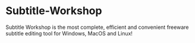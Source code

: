 # Subtitle-Workshop
Subtitle Workshop is the most complete, efficient and convenient freeware subtitle editing tool for Windows, MacOS and Linux!
